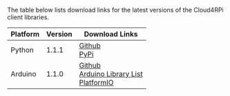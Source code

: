 The table below lists download links for the latest versions of the Cloud4RPi client libraries.

| Platform | Version | Download Links | 
| -------- | ------- | -------------- |
| Python   | 1.1.1 | [Github](https://github.com/cloud4rpi/cloud4rpi)<br>[PyPi](https://pypi.org/project/cloud4rpi) |
| Arduino  | 1.1.0 | [Github](https://github.com/cloud4rpi/cloud4rpi-esp-arduino)<br>[Arduino Library List](https://www.arduinolibraries.info/libraries/cloud4rpi-esp-arduino)<br>[PlatformIO](https://platformio.org/lib/show/2045/cloud4rpi-esp-arduino) |